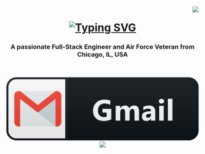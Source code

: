 <img align="right" src="https://visitor-badge.laobi.icu/badge?page_id=blackrebelradio1992./blackrebelradio1992" />

<h1 align="center">
    <a href="https://git.io/typing-svg">
        <img src="https://readme-typing-svg.demolab.com?font=RocknRoll+One&weight=900&size=35&duration=3000&pause=1000&color=F70000&center=true&vCenter=true&random=false&width=435&lines=Hey+there!;Im+Frank+Gary+Jr.;Welcome+to+my+GitHub." alt="Typing SVG" />
    </a>
</h1>

<h3 align="center">A passionate Full-Stack Engineer and Air Force Veteran from Chicago, IL, USA</h3>

<br/>

<div align="center">

</div>

<div align="center">
    <a href="mailto:blackrebelradio1992@gmail.com">
        <img scr="images/gmail_button_icon_151848 (3).png" target="_blank"/>
    </a>
    <a href="https://www.linkedin.com/in/frankgaryjr/" >
        <img src="images/gmail_button_icon_151848.png" target="_blank"/>
    </a>
    <a href="">
        <img src="https://img.shields.io/badge/Portfolio-255E63?style=for-the-badge&logo=About.me&logoColor=white" target="_blank"/>
    </a>
</div>




<!-- - 👋 Hi, I’m Frank, AKA @blackrebelradio1992
- 👀 I’m interested in web & software development and videogame design
- 🌱 I’m currently learning essentially everuthing from the ground up.
- 💞️ I’m looking to collaborate on whatever projects will help me build my portfolio and aid with both self and College study
- 📫 How to reach me best place to reach me is at my email frankgaryjr0621@gmail.com -->

<!---
blackrebelradio1992/blackrebelradio1992 is a ✨ special ✨ repository because its `README.md` (this file) appears on your GitHub profile.
You can click the Preview link to take a look at your changes.
--->
